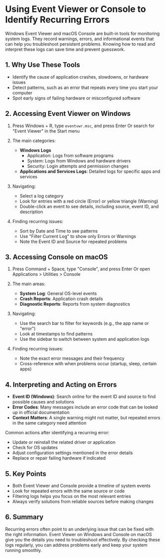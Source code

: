 # Using Event Viewer or Console to Identify Recurring Errors

Windows Event Viewer and macOS Console are built-in tools for monitoring system logs. They record warnings, errors, and informational events that can help you troubleshoot persistent problems. Knowing how to read and interpret these logs can save time and prevent guesswork.

## 1. Why Use These Tools

- Identify the cause of application crashes, slowdowns, or hardware issues
- Detect patterns, such as an error that repeats every time you start your computer
- Spot early signs of failing hardware or misconfigured software

## 2. Accessing Event Viewer on Windows

1. Press Windows + R, type `eventvwr.msc`, and press Enter 
   Or search for "Event Viewer" in the Start menu

2. The main categories:
   - **Windows Logs**
     - Application: Logs from software programs
     - System: Logs from Windows and hardware drivers
     - Security: Login attempts and permission changes
   - **Applications and Services Logs**: Detailed logs for specific apps and services

3. Navigating:
   - Select a log category
   - Look for entries with a red circle (Error) or yellow triangle (Warning)
   - Double-click an event to see details, including source, event ID, and description

4. Finding recurring issues:
   - Sort by Date and Time to see patterns
   - Use "Filter Current Log" to show only Errors or Warnings
   - Note the Event ID and Source for repeated problems

## 3. Accessing Console on macOS

1. Press Command + Space, type "Console", and press Enter 
   Or open Applications > Utilities > Console

2. The main areas:
   - **System Log**: General OS-level events
   - **Crash Reports**: Application crash details
   - **Diagnostic Reports**: Reports from system diagnostics

3. Navigating:
   - Use the search bar to filter for keywords (e.g., the app name or "error")
   - Look at timestamps to find patterns
   - Use the sidebar to switch between system and application logs

4. Finding recurring issues:
   - Note the exact error messages and their frequency
   - Cross-reference with when problems occur (startup, sleep, certain apps)

## 4. Interpreting and Acting on Errors

- **Event ID (Windows)**: Search online for the event ID and source to find possible causes and solutions
- **Error Codes**: Many messages include an error code that can be looked up in official documentation
- **Context Matters**: A single warning might not matter, but repeated errors in the same category need attention

Common actions after identifying a recurring error:
- Update or reinstall the related driver or application
- Check for OS updates
- Adjust configuration settings mentioned in the error details
- Replace or repair failing hardware if indicated

## 5. Key Points

- Both Event Viewer and Console provide a timeline of system events
- Look for repeated errors with the same source or code
- Filtering logs helps you focus on the most relevant entries
- Always verify solutions from reliable sources before making changes

## 6. Summary

Recurring errors often point to an underlying issue that can be fixed with the right information. Event Viewer on Windows and Console on macOS give you the details you need to troubleshoot effectively. By checking these logs regularly, you can address problems early and keep your system running smoothly.

